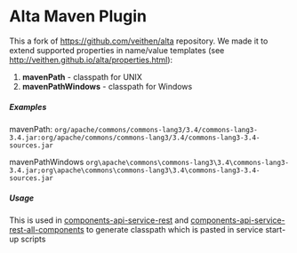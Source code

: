 # Alta Maven Plugin

This a fork of https://github.com/veithen/alta repository. We made it to extend supported properties in name/value templates (see http://veithen.github.io/alta/properties.html):

1. **mavenPath** - classpath for UNIX
2. **mavenPathWindows** - classpath for Windows

##### Examples

mavenPath: `org/apache/commons/commons-lang3/3.4/commons-lang3-3.4.jar:org/apache/commons/commons-lang3/3.4/commons-lang3-3.4-sources.jar`

mavenPathWindows `org\apache\commons\commons-lang3\3.4\commons-lang3-3.4.jar;org\apache\commons\commons-lang3\3.4\commons-lang3-3.4-sources.jar`

##### Usage

This is used in [components-api-service-rest](https://github.com/Talend/components/tree/master/services/components-api-service-rest) and [components-api-service-rest-all-components](https://github.com/Talend/components/tree/master/services/components-api-service-rest-all-components) to generate classpath which is pasted in service start-up scripts